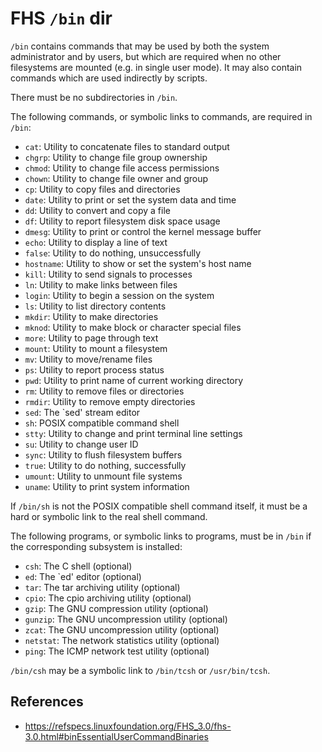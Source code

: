 # FHS `/bin` dir

`/bin` contains commands that may be used by both the system administrator and by users, but which are required when no other filesystems are mounted (e.g. in single user mode). It may also contain commands which are used indirectly by scripts.

There must be no subdirectories in `/bin`.

The following commands, or symbolic links to commands, are required in `/bin`:

- `cat`: Utility to concatenate files to standard output
- `chgrp`: Utility to change file group ownership
- `chmod`: Utility to change file access permissions
- `chown`: Utility to change file owner and group
- `cp`: Utility to copy files and directories
- `date`: Utility to print or set the system data and time
- `dd`: Utility to convert and copy a file
- `df`: Utility to report filesystem disk space usage
- `dmesg`: Utility to print or control the kernel message buffer
- `echo`: Utility to display a line of text
- `false`: Utility to do nothing, unsuccessfully
- `hostname`: Utility to show or set the system's host name
- `kill`: Utility to send signals to processes
- `ln`: Utility to make links between files
- `login`: Utility to begin a session on the system
- `ls`: Utility to list directory contents
- `mkdir`: Utility to make directories
- `mknod`: Utility to make block or character special files
- `more`: Utility to page through text
- `mount`: Utility to mount a filesystem
- `mv`: Utility to move/rename files
- `ps`: Utility to report process status
- `pwd`: Utility to print name of current working directory
- `rm`: Utility to remove files or directories
- `rmdir`: Utility to remove empty directories
- `sed`: The `sed' stream editor
- `sh`: POSIX compatible command shell
- `stty`: Utility to change and print terminal line settings
- `su`: Utility to change user ID
- `sync`: Utility to flush filesystem buffers
- `true`: Utility to do nothing, successfully
- `umount`: Utility to unmount file systems
- `uname`: Utility to print system information

If `/bin/sh` is not the POSIX compatible shell command itself, it must be a hard or symbolic link to the real shell command.

The following programs, or symbolic links to programs, must be in `/bin` if the corresponding subsystem is installed:

- `csh`: The C shell (optional)
- `ed`: The `ed' editor (optional)
- `tar`: The tar archiving utility (optional)
- `cpio`: The cpio archiving utility (optional)
- `gzip`: The GNU compression utility (optional)
- `gunzip`: The GNU uncompression utility (optional)
- `zcat`: The GNU uncompression utility (optional)
- `netstat`: The network statistics utility (optional)
- `ping`: The ICMP network test utility (optional)

`/bin/csh` may be a symbolic link to `/bin/tcsh` or `/usr/bin/tcsh`.

## References

- https://refspecs.linuxfoundation.org/FHS_3.0/fhs-3.0.html#binEssentialUserCommandBinaries
